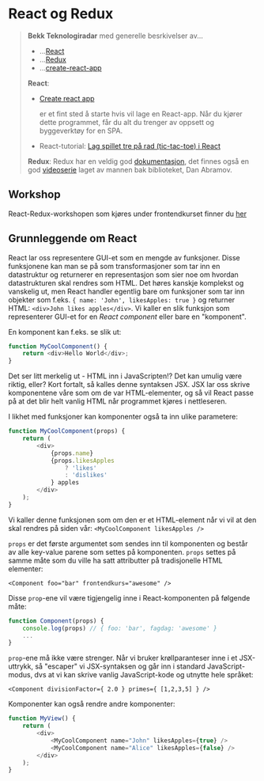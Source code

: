 # React og Redux

> **Bekk Teknologiradar** med generelle besrkivelser av...
>
> * ...[React](https://radar.bekk.no/tech2018/sprak-og-rammeverk/react)
> * ...[Redux](https://radar.bekk.no/tech2018/sprak-og-rammeverk/redux)
> * ...[create-react-app](https://radar.bekk.no/tech2018/verktoy/create-react-app)
>
> **React**:
>
> * [Create react app](https://github.com/facebookincubator/create-react-app)
>
>     er et fint sted å starte hvis vil lage en React-app. Når du kjører dette programmet, får du alt du trenger av oppsett og byggeverktøy for en SPA.
>
> * React-tutorial: [Lag spillet tre på rad \(tic-tac-toe\) i React](https://facebook.github.io/react/tutorial/tutorial.html)
>
> **Redux**: Redux har en veldig god [dokumentasjon](http://redux.js.org/), det finnes også en god [videoserie](https://egghead.io/courses/getting-started-with-redux) laget av mannen bak biblioteket, Dan Abramov.

## Workshop

React-Redux-workshopen som kjøres under frontendkurset finner du [her](https://github.com/ewendel/redux-workshop)

## Grunnleggende om React

React lar oss representere GUI-et som en mengde av funksjoner. Disse funksjonene kan man se på som transformasjoner som tar inn en datastruktur og returnerer en representasjon som sier noe om hvordan datastrukturen skal rendres som HTML. Det høres kanskje komplekst og vanskelig ut, men React handler egentlig bare om funksjoner som tar inn objekter som f.eks. `{ name: 'John', likesApples: true }` og returner HTML: `<div>John likes apples</div>`. Vi kaller en slik funksjon som representerer GUI-et for en _React component_ eller bare en "komponent".

En komponent kan f.eks. se slik ut:

```javascript
function MyCoolComponent() {
    return <div>Hello World</div>;
}
```

Det ser litt merkelig ut - HTML inn i JavaScripten!? Det kan umulig være riktig, eller? Kort fortalt, så kalles denne syntaksen JSX. JSX lar oss skrive komponentene våre som om de var HTML-elementer, og så vil React passe på at det blir helt vanlig HTML når programmet kjøres i nettleseren.

I likhet med funksjoner kan komponenter også ta inn ulike parametere:

```javascript
function MyCoolComponent(props) {
    return (
        <div>
            {props.name} 
            {props.likesApples 
                ? 'likes' 
                : 'dislikes'
            } apples
        </div>
    );
}
```

Vi kaller denne funksjonen som om den er et HTML-element når vi vil at den skal rendres på siden vår: `<MyCoolComponent likesApples />`

`props` er det første argumentet som sendes inn til komponenten og består av alle key-value parene som settes på komponenten. `props` settes på samme måte som du ville ha satt attributter på tradisjonelle HTML elementer:

```markup
<Component foo="bar" frontendkurs="awesome" />
```

Disse `prop`-ene vil være tigjengelig inne i React-komponenten på følgende måte:

```javascript
function Component(props) {
    console.log(props) // { foo: 'bar', fagdag: 'awesome' }
    ...
}
```

`prop`-ene må ikke være strenger. Når vi bruker krøllparanteser inne i et JSX-uttrykk, så "escaper" vi JSX-syntaksen og går inn i standard JavaScript-modus, dvs at vi kan skrive vanlig JavaScript-kode og utnytte hele språket:

```markup
<Component divisionFactor={ 2.0 } primes={ [1,2,3,5] } />
```

Komponenter kan også rendre andre komponenter:

```javascript
function MyView() {
    return (
        <div>
            <MyCoolComponent name="John" likesApples={true} />
            <MyCoolComponent name="Alice" likesApples={false} />
        </div>
    );
}
```

